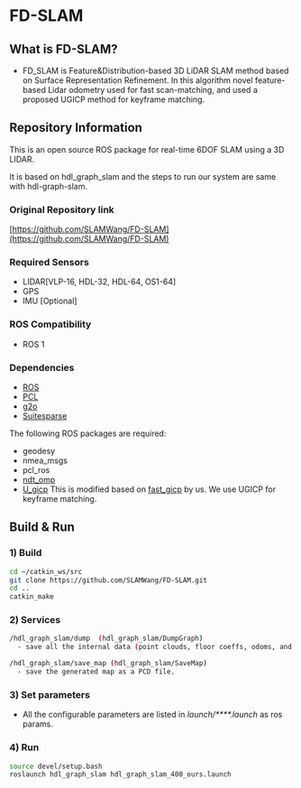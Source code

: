 # FD-SLAM

## What is FD-SLAM?

- FD_SLAM is Feature&Distribution-based 3D LiDAR SLAM method based on Surface Representation Refinement. In this algorithm novel feature-based Lidar odometry used for fast scan-matching, and used a proposed UGICP method for keyframe matching.

## Repository Information

This is an open source ROS package for real-time 6DOF SLAM using a 3D LIDAR.

It is based on hdl_graph_slam and the steps to run our system are same with hdl-graph-slam.

### Original Repository link

[https://github.com/SLAMWang/FD-SLAM](https://github.com/SLAMWang/FD-SLAM)

### Required Sensors

- LIDAR[VLP-16, HDL-32, HDL-64, OS1-64]
- GPS
- IMU [Optional]

### ROS Compatibility

- ROS 1

### Dependencies

- [ROS](http://wiki.ros.org/noetic/Installation/Ubuntu)
- [PCL](https://pointclouds.org/downloads/#linux)
- [g2o](http://wiki.ros.org/g2o)
- [Suitesparse](https://github.com/ethz-asl/suitesparse)

The following ROS packages are required:

- geodesy
- nmea_msgs
- pcl_ros
- [ndt_omp](https://github.com/koide3/ndt_omp)
- [U_gicp](https://github.com/SLAMWang/UGICP) This is modified based on [fast_gicp](https://github.com/SMRT-AIST/fast_gicp) by us. We use UGICP for keyframe matching.

## Build & Run

### 1) Build

```bash
cd ~/catkin_ws/src
git clone https://github.com/SLAMWang/FD-SLAM.git
cd ..
catkin_make
```

### 2) Services

```bash
/hdl_graph_slam/dump  (hdl_graph_slam/DumpGraph)
  - save all the internal data (point clouds, floor coeffs, odoms, and pose graph) to a directory.

/hdl_graph_slam/save_map (hdl_graph_slam/SaveMap)
  - save the generated map as a PCD file.
```

### 3) Set parameters

- All the configurable parameters are listed in _launch/\*\*\*\*.launch_ as ros params.

### 4) Run

```bash
source devel/setup.bash
roslaunch hdl_graph_slam hdl_graph_slam_400_ours.launch
```
